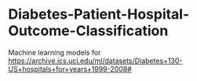 # Diabetes-Patient-Hospital-Outcome-Classification
Machine learning models for https://archive.ics.uci.edu/ml/datasets/Diabetes+130-US+hospitals+for+years+1999-2008#
